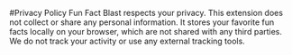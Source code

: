 #Privacy Policy
Fun Fact Blast respects your privacy. This extension does not collect or share any personal information. It stores your favorite fun facts locally on your browser, which are not shared with any third parties. We do not track your activity or use any external tracking tools.

